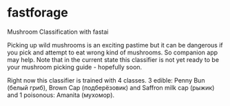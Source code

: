# fastforage

Mushroom Classification with fastai

Picking up wild mushrooms is an exciting pastime but it can be dangerous if you pick and attempt to eat wrong kind of mushrooms. So companion app may help. Note that in the current state this classifier is not yet ready to be your mushroom picking guide - hopefully soon.

Right now this classifier is trained with 4 classes. 3 edible: Penny Bun (белый гриб), Brown Cap (подберёзовик) and Saffron milk cap (рыжик) and 1 poisonous: Amanita (мухомор). 

